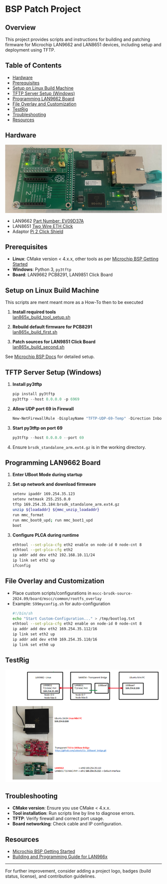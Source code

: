 # BSP Patch Project

## Overview
This project provides scripts and instructions for building and patching firmware for Microchip LAN9662 and LAN8651 devices, including setup and deployment using TFTP.

## Table of Contents
- [Hardware](#hardware)
- [Prerequisites](#prerequisites)
- [Setup on Linux Build Machine](#setup-on-linux-build-machine)
- [TFTP Server Setup (Windows)](#tftp-server-setup-windows)
- [Programming LAN9662 Board](#programming-lan9662-board)
- [File Overlay and Customization](#file-overlay-and-customization)
- [TestRig](#testrig)
- [Troubleshooting](#troubleshooting)
- [Resources](#resources)

## Hardware
<img src="Hardware.png" alt="Mein Logo" width="600">

- LAN9662  [Part Number: EV09D37A](https://www.microchip.com/en-us/development-tool/EV09D37A) 
- LAN8651  [Two Wire ETH Click](https://www.mikroe.com/two-wire-eth-click?srsltid=AfmBOopDht3M9EdZrYNWR_S_Tvb6l829HyGevOKJYZZs3my2bkcNKJjx)
- Adaptor [Pi 2 Click Shield](https://www.mikroe.com/pi-2-click-shield)

## Prerequisites
- **Linux**: CMake version < 4.x.x, other tools as per [Microchip BSP Getting Started](https://microchip-ung.github.io/bsp-doc/bsp/2025.03/getting-started.html)
- **Windows**: Python 3, `py3tftp`
- **Board**: LAN9662 PCB8291, LAN9851 Click Board

## Setup on Linux Build Machine
This scripts are ment meant more as a How-To then to be executed

1. **Install required tools**   
   [lan865x_build_tool_setup.sh](lan865x_build_tool_setup.sh)

2. **Rebuild default firmware for PCB8291**  
   [lan865x_build_first.sh](./lan865x_build_first.sh)

3. **Patch sources for LAN9851 Click Board**  
   [lan865x_build_second.sh](./lan865x_build_second.sh)


See [Microchip BSP Docs](https://microchip-ung.github.io/bsp-doc/bsp/2025.03/getting-started.html) for detailed setup.

## TFTP Server Setup (Windows)

1. **Install py3tftp**
   ```powershell
   pip install py3tftp
   py3tftp --host 0.0.0.0 -p 6969
   ```

2. **Allow UDP port 69 in Firewall**
   ```powershell
   New-NetFirewallRule -DisplayName "TFTP-UDP-69-Temp" -Direction Inbound -Action Allow -Protocol UDP -LocalPort 69
   ```

3. **Start py3tftp on port 69**
   ```powershell
   py3tftp --host 0.0.0.0 --port 69
   ```

4. Ensure `brsdk_standalone_arm.ext4.gz` is in the working directory.

## Programming LAN9662 Board

1. **Enter UBoot Mode during startup**
2. **Set up network and download firmware**
   ```bash
   setenv ipaddr 169.254.35.123
   setenv netmask 255.255.0.0
   tftp 169.254.35.184:brsdk_standalone_arm.ext4.gz
   unzip ${loadaddr} ${mmc_unzip_loadaddr}
   run mmc_format
   run mmc_boot0_upd; run mmc_boot1_upd
   boot
   ```

3. **Configure PLCA during runtime**
   ```bash
   ethtool --set-plca-cfg eth2 enable on node-id 0 node-cnt 8
   ethtool --get-plca-cfg eth2
   ip addr add dev eth2 192.168.10.11/24
   ip link set eth2 up
   ifconfig
   ```

## File Overlay and Customization

- Place custom scripts/configurations in `mscc-brsdk-source-2024.09/board/mscc/common/rootfs_overlay`
- Example: `S99myconfig.sh` for auto-configuration
  ```bash
  #!/bin/sh
  echo "Start Custom-Configuration..." > /tmp/bootlog.txt
  ethtool --set-plca-cfg eth2 enable on node-id 0 node-cnt 8
  ip addr add dev eth2 169.254.35.112/16
  ip link set eth2 up
  ip addr add dev eth0 169.254.35.110/16
  ip link set eth0 up
  ```

## TestRig
<img src="TestRig.png" alt="Test Rig" width="600">

## Troubleshooting

- **CMake version**: Ensure you use CMake < 4.x.x.
- **Tool installation**: Run scripts line by line to diagnose errors.
- **TFTP**: Verify firewall and correct port usage.
- **Board networking**: Check cable and IP configuration.

## Resources

- [Microchip BSP Getting Started](https://microchip-ung.github.io/bsp-doc/bsp/2025.03/getting-started.html)
- [Building and Programming Guide for LAN966x](https://microchip.my.site.com/s/article/Step-by-step-guide-in-building-a-standalone-image-for-LAN966x-and-programming-it-to-EVB-LAN9662)

---

For further improvement, consider adding a project logo, badges (build status, license), and contribution guidelines.
